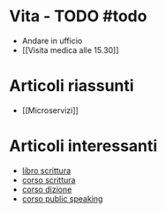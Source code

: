 # Vita - TODO #todo 
- Andare in ufficio
- [[Visita medica alle 15.30]]

# Articoli riassunti
- [[Microservizi]]

# Articoli interessanti
- [libro scrittura](https://www.google.com/aclk?sa=L&ai=DChcSEwi82c3Lt8X0AhUX6HcKHbWnB5sYABAJGgJlZg&ae=2&sig=AOD64_2zuSUitDSDkpXhr4WHy6qGCkhNtA&ctype=5&q=&ved=2ahUKEwiN8MHLt8X0AhWRC-wKHVKkDqIQ9aACegQIAhBj&adurl=)
- [corso scrittura](https://www.googleadservices.com/pagead/aclk?sa=L&ai=DChcSEwi82c3Lt8X0AhUX6HcKHbWnB5sYABASGgJlZg&ae=2&ohost=www.google.com&cid=CAESP-D2ldSwQJoy6dT5aaEEoiXrHP8_2S8hLNlw6PUdngwT6mKOYR7HZF_45O7OhCUnWtufq5-eF1dDMQMieJBNPw&sig=AOD64_1v_AHtHcduP7V5i2ntV_KaUrW00g&q&adurl&ved=2ahUKEwiN8MHLt8X0AhWRC-wKHVKkDqIQ0Qx6BAgHEAE)
- [corso dizione](https://www.googleadservices.com/pagead/aclk?sa=L&ai=DChcSEwiqi-WluMX0AhXC4ncKHZz2BfQYABACGgJlZg&ae=2&ohost=www.google.com&cid=CAESP-D2Ae7yVJAGPQj1Suni-GC1YKayqGCRtKaHBzRZApZe0yvkNvY6cAcXY1zRON_1PdrC2eHJyYfCR-RiesIhTQ&sig=AOD64_3Z8dkkI3MctR_se8DHm4bm1KxpBg&q&adurl&ved=2ahUKEwi3uNmluMX0AhWngv0HHfYDA8sQ0Qx6BAgEEAE)
- [corso public speaking](https://www.googleadservices.com/pagead/aclk?sa=L&ai=DChcSEwis1fqxuMX0AhUW5HcKHSJNDaMYABAFGgJlZg&ae=2&ohost=www.google.com&cid=CAESP-D2yYV3oZ3Ss45P2fyKsvgPme9uya2mszZjv_Rncj_AZ5Tx_WY9abskLkVV_zqZJfSHUc5uXfCeqL-1U4AigA&sig=AOD64_1pnqpH5borOL5OY_S4GMQHdpUrsw&q&adurl&ved=2ahUKEwjRo-6xuMX0AhV2h_0HHZBABv8Q0Qx6BAgKEAE)